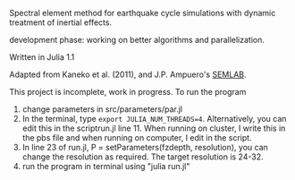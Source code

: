 Spectral element method for earthquake cycle simulations with dynamic treatment of inertial effects.

development phase: working on better algorithms and parallelization.

Written in Julia 1.1

Adapted from Kaneko et al. (2011), and J.P. Ampuero's [SEMLAB](https://www.mathworks.com/matlabcentral/fileexchange/6154-semlab).

This project is incomplete, work in progress. To run the program 

1. change parameters in src/parameters/par.jl 
3. In the terminal, type `export JULIA_NUM_THREADS=4`. Alternatively, you can edit this in the scriptrun.jl line 11. When running on cluster, I write this in the pbs file and when running on computer, I edit in the script.
3. In line 23 of run.jl, P = setParameters(fzdepth, resolution), you can change the resolution as required. The target resolution is 24-32.
4. run the program in terminal using "julia run.jl"

